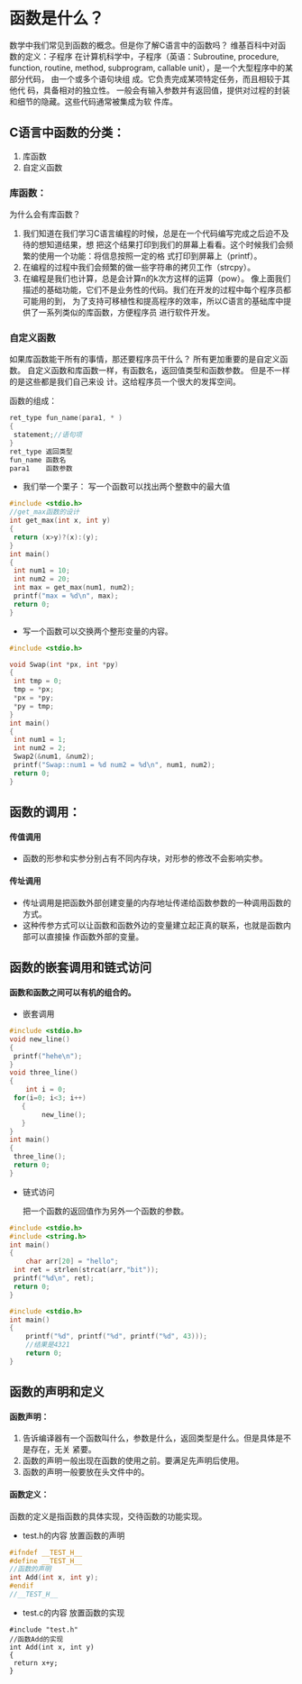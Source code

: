 # 函数是什么？
 数学中我们常见到函数的概念。但是你了解C语言中的函数吗？ 维基百科中对函数的定义：子程序
 在计算机科学中，子程序（英语：Subroutine, procedure, function, routine, method,
 subprogram, callable unit），是一个大型程序中的某部分代码， 由一个或多个语句块组
 成。它负责完成某项特定任务，而且相较于其他代 码，具备相对的独立性。
 一般会有输入参数并有返回值，提供对过程的封装和细节的隐藏。这些代码通常被集成为软
 件库。
## C语言中函数的分类：
1. 库函数
2. 自定义函数
### 库函数：
为什么会有库函数？
1. 我们知道在我们学习C语言编程的时候，总是在一个代码编写完成之后迫不及待的想知道结果，想
把这个结果打印到我们的屏幕上看看。这个时候我们会频繁的使用一个功能：将信息按照一定的格
式打印到屏幕上（printf）。
2. 在编程的过程中我们会频繁的做一些字符串的拷贝工作（strcpy）。
3. 在编程是我们也计算，总是会计算n的k次方这样的运算（pow）。
像上面我们描述的基础功能，它们不是业务性的代码。我们在开发的过程中每个程序员都可能用的到，
为了支持可移植性和提高程序的效率，所以C语言的基础库中提供了一系列类似的库函数，方便程序员
进行软件开发。

### 自定义函数

如果库函数能干所有的事情，那还要程序员干什么？
所有更加重要的是自定义函数。
自定义函数和库函数一样，有函数名，返回值类型和函数参数。 但是不一样的是这些都是我们自己来设
计。这给程序员一个很大的发挥空间。

函数的组成：
```c
ret_type fun_name(para1, * )
{
 statement;//语句项
}
ret_type 返回类型
fun_name 函数名
para1    函数参数
```

* 我们举一个栗子：
写一个函数可以找出两个整数中的最大值
```c
#include <stdio.h>
//get_max函数的设计
int get_max(int x, int y)
{
 return (x>y)?(x):(y);
}
int main()
{
 int num1 = 10;
 int num2 = 20;
 int max = get_max(num1, num2);
 printf("max = %d\n", max);
 return 0;
}
```
* 写一个函数可以交换两个整形变量的内容。
```c
#include <stdio.h>

void Swap(int *px, int *py)
{
 int tmp = 0;
 tmp = *px;
 *px = *py;
 *py = tmp;
}
int main()
{
 int num1 = 1;
 int num2 = 2;
 Swap2(&num1, &num2);
 printf("Swap::num1 = %d num2 = %d\n", num1, num2);
 return 0;
}
```

## 函数的调用：
#### 传值调用
* 函数的形参和实参分别占有不同内存块，对形参的修改不会影响实参。
#### 传址调用
* 传址调用是把函数外部创建变量的内存地址传递给函数参数的一种调用函数的方式。
* 这种传参方式可以让函数和函数外边的变量建立起正真的联系，也就是函数内部可以直接操
作函数外部的变量。

## 函数的嵌套调用和链式访问
#### 函数和函数之间可以有机的组合的。
* 嵌套调用
```c
#include <stdio.h>
void new_line()
{
 printf("hehe\n");
}
void three_line()
{
    int i = 0;
 for(i=0; i<3; i++)
   {
        new_line();
   }
}
int main()
{
 three_line();
 return 0;
}
````

* 链式访问

  把一个函数的返回值作为另外一个函数的参数。
```c
#include <stdio.h>
#include <string.h>
int main()
{
    char arr[20] = "hello";
 int ret = strlen(strcat(arr,"bit"));
 printf("%d\n", ret);
 return 0;
}
```
```c
#include <stdio.h>
int main()
{
    printf("%d", printf("%d", printf("%d", 43)));
    //结果是4321
    return 0;
}
```

## 函数的声明和定义
#### 函数声明：
1. 告诉编译器有一个函数叫什么，参数是什么，返回类型是什么。但是具体是不是存在，无关
紧要。
2. 函数的声明一般出现在函数的使用之前。要满足先声明后使用。
3. 函数的声明一般要放在头文件中的。

#### 函数定义：
   函数的定义是指函数的具体实现，交待函数的功能实现。

* test.h的内容 放置函数的声明

```c
#ifndef __TEST_H__
#define __TEST_H__
//函数的声明
int Add(int x, int y);
#endif 
//__TEST_H__
```
* test.c的内容 放置函数的实现
```
#include "test.h"
//函数Add的实现
int Add(int x, int y)
{
 return x+y;
}
```
